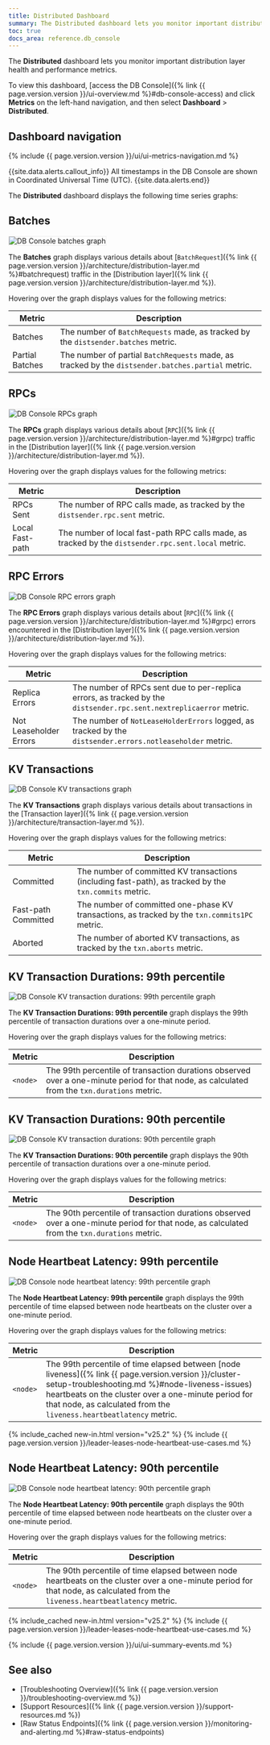 ```yaml
---
title: Distributed Dashboard
summary: The Distributed dashboard lets you monitor important distribution layer health and performance metrics.
toc: true
docs_area: reference.db_console
---
```


The **Distributed** dashboard lets you monitor important distribution layer health and performance metrics.

To view this dashboard, [access the DB Console]({% link {{ page.version.version }}/ui-overview.md %}#db-console-access) and click **Metrics** on the left-hand navigation, and then select **Dashboard** > **Distributed**.

## Dashboard navigation

{% include {{ page.version.version }}/ui/ui-metrics-navigation.md %}

{{site.data.alerts.callout_info}}
All timestamps in the DB Console are shown in Coordinated Universal Time (UTC).
{{site.data.alerts.end}}

The **Distributed** dashboard displays the following time series graphs:

## Batches

<img src="{{ 'images/v22.1/ui_batches.png' | relative_url }}" alt="DB Console batches graph" style="border:1px solid #eee;max-width:100%" />

The **Batches** graph displays various details about [`BatchRequest`]({% link {{ page.version.version }}/architecture/distribution-layer.md %}#batchrequest) traffic in the [Distribution layer]({% link {{ page.version.version }}/architecture/distribution-layer.md %}).

Hovering over the graph displays values for the following metrics:

Metric | Description
--------|----
Batches | The number of `BatchRequests` made, as tracked by the `distsender.batches` metric.
Partial Batches | The number of partial `BatchRequests` made, as tracked by the `distsender.batches.partial` metric.

## RPCs

<img src="{{ 'images/v22.1/ui_rpcs.png' | relative_url }}" alt="DB Console RPCs graph" style="border:1px solid #eee;max-width:100%" />

The **RPCs** graph displays various details about [`RPC`]({% link {{ page.version.version }}/architecture/distribution-layer.md %}#grpc) traffic in the [Distribution layer]({% link {{ page.version.version }}/architecture/distribution-layer.md %}).

Hovering over the graph displays values for the following metrics:

Metric | Description
--------|----
RPCs Sent | The number of RPC calls made, as tracked by the `distsender.rpc.sent` metric.
Local Fast-path | The number of local fast-path RPC calls made, as tracked by the `distsender.rpc.sent.local` metric.

## RPC Errors

<img src="{{ 'images/v22.1/ui_rpc_errors.png' | relative_url }}" alt="DB Console RPC errors graph" style="border:1px solid #eee;max-width:100%" />

The **RPC Errors** graph displays various details about [`RPC`]({% link {{ page.version.version }}/architecture/distribution-layer.md %}#grpc) errors encountered in the [Distribution layer]({% link {{ page.version.version }}/architecture/distribution-layer.md %}).

Hovering over the graph displays values for the following metrics:

Metric | Description
--------|----
Replica Errors | The number of RPCs sent due to per-replica errors, as tracked by the `distsender.rpc.sent.nextreplicaerror` metric.
Not Leaseholder Errors | The number of `NotLeaseHolderErrors` logged, as tracked by the `distsender.errors.notleaseholder` metric.

## KV Transactions

<img src="{{ 'images/v22.1/ui_kv_transactions.png' | relative_url }}" alt="DB Console KV transactions graph" style="border:1px solid #eee;max-width:100%" />

The **KV Transactions** graph displays various details about transactions in the [Transaction layer]({% link {{ page.version.version }}/architecture/transaction-layer.md %}).

Hovering over the graph displays values for the following metrics:

Metric | Description
--------|----
Committed | The number of committed KV transactions (including fast-path), as tracked by the `txn.commits` metric.
Fast-path Committed | The number of committed one-phase KV transactions, as tracked by the `txn.commits1PC` metric.
Aborted | The number of aborted KV transactions, as tracked by the `txn.aborts` metric.

## KV Transaction Durations: 99th percentile

<img src="{{ 'images/v22.1/ui_kv_transactions_99.png' | relative_url }}" alt="DB Console KV transaction durations: 99th percentile graph" style="border:1px solid #eee;max-width:100%" />

The **KV Transaction Durations: 99th percentile** graph displays the 99th percentile of transaction durations over a one-minute period.

Hovering over the graph displays values for the following metrics:

Metric | Description
--------|----
`<node>` | The 99th percentile of transaction durations observed over a one-minute period for that node, as calculated from the `txn.durations` metric.

## KV Transaction Durations: 90th percentile

<img src="{{ 'images/v22.1/ui_kv_transactions_90.png' | relative_url }}" alt="DB Console KV transaction durations: 90th percentile graph" style="border:1px solid #eee;max-width:100%" />

The **KV Transaction Durations: 90th percentile** graph displays the 90th percentile of transaction durations over a one-minute period.

Hovering over the graph displays values for the following metrics:

Metric | Description
--------|----
`<node>` | The 90th percentile of transaction durations observed over a one-minute period for that node, as calculated from the `txn.durations` metric.

## Node Heartbeat Latency: 99th percentile

<img src="{{ 'images/v22.1/ui_node_heartbeat_99.png' | relative_url }}" alt="DB Console node heartbeat latency: 99th percentile graph" style="border:1px solid #eee;max-width:100%" />

The **Node Heartbeat Latency: 99th percentile** graph displays the 99th percentile of time elapsed between node heartbeats on the cluster over a one-minute period.

Hovering over the graph displays values for the following metrics:

Metric | Description
--------|----
`<node>` | The 99th percentile of time elapsed between [node liveness]({% link {{ page.version.version }}/cluster-setup-troubleshooting.md %}#node-liveness-issues) heartbeats on the cluster over a one-minute period for that node, as calculated from the `liveness.heartbeatlatency` metric.

{% include_cached new-in.html version="v25.2" %} {% include {{ page.version.version }}/leader-leases-node-heartbeat-use-cases.md %}

## Node Heartbeat Latency: 90th percentile

<img src="{{ 'images/v22.1/ui_node_heartbeat_90.png' | relative_url }}" alt="DB Console node heartbeat latency: 90th percentile graph" style="border:1px solid #eee;max-width:100%" />

The **Node Heartbeat Latency: 90th percentile** graph displays the 90th percentile of time elapsed between node heartbeats on the cluster over a one-minute period.

Hovering over the graph displays values for the following metrics:

Metric | Description
--------|----
`<node>` | The 90th percentile of time elapsed between  node heartbeats on the cluster over a one-minute period for that node, as calculated from the `liveness.heartbeatlatency` metric.

{% include_cached new-in.html version="v25.2" %} {% include {{ page.version.version }}/leader-leases-node-heartbeat-use-cases.md %}

{% include {{ page.version.version }}/ui/ui-summary-events.md %}

## See also

- [Troubleshooting Overview]({% link {{ page.version.version }}/troubleshooting-overview.md %})
- [Support Resources]({% link {{ page.version.version }}/support-resources.md %})
- [Raw Status Endpoints]({% link {{ page.version.version }}/monitoring-and-alerting.md %}#raw-status-endpoints)
